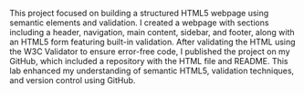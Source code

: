 This project focused on building a structured HTML5 webpage using semantic elements and validation. I created a webpage with sections including a header, navigation, main content, sidebar, and footer, along with an HTML5 form featuring built-in validation. After validating the HTML using the W3C Validator to ensure error-free code, I published the project on my GitHub, which included a repository with the HTML file and README. This lab enhanced my understanding of semantic HTML5, validation techniques, and version control using GitHub.

